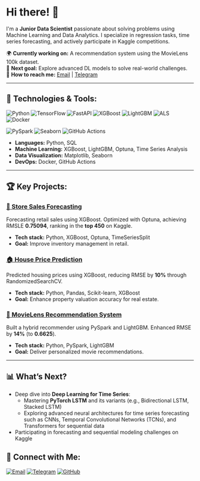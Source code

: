 # Hi there! 👋

I'm a **Junior Data Scientist** passionate about solving problems using Machine Learning and Data Analytics. I specialize in regression tasks, time series forecasting, and actively participate in Kaggle competitions.

🌍 **Currently working on:** A recommendation system using the MovieLens 100k dataset.  
🌱 **Next goal:** Explore advanced DL models to solve real-world challenges.  
💎 **How to reach me:** [Email](mailto:nasdorm.ml@inbox.ru) | [Telegram](https://t.me/Nasdorm)

---

## 🔧 **Technologies & Tools:**

![Python](https://img.shields.io/badge/Python-3.11-3776AB?logo=python&logoColor=white)
![TensorFlow](https://img.shields.io/badge/TensorFlow-2.16-FF6F00?logo=tensorflow&logoColor=white)
![FastAPI](https://img.shields.io/badge/FastAPI-0.115-009688?logo=fastapi&logoColor=white)
![XGBoost](https://img.shields.io/badge/XGBoost-1.6-FB6201?logo=xgboost&logoColor=white)
![LightGBM](https://img.shields.io/badge/LightGBM-3.3.2-5DBB46?logo=lightgbm&logoColor=white)
![ALS](https://img.shields.io/badge/ALS_Recommender-FFD700?logo=spark&logoColor=black)
![Docker](https://img.shields.io/badge/Docker-4.37-2496ED?logo=docker&logoColor=white)

![PySpark](https://img.shields.io/badge/PySpark-3.5.4-E25A1C?logo=apachespark&logoColor=white)
![Seaborn](https://img.shields.io/badge/Seaborn-0.13.2-4B77BE?logo=seaborn&logoColor=white)
![GitHub Actions](https://img.shields.io/badge/CI/CD_GitHub_Actions-2088FF?logo=githubactions&logoColor=white)


- **Languages:** Python, SQL  
- **Machine Learning:** XGBoost, LightGBM, Optuna, Time Series Analysis  
- **Data Visualization:** Matplotlib, Seaborn  
- **DevOps:** Docker, GitHub Actions

---

## 🏆 **Key Projects:**

### [🔢 Store Sales Forecasting](https://github.com/NasdormML/Time_Series)
Forecasting retail sales using XGBoost. Optimized with Optuna, achieving RMSLE **0.75094**, ranking in the **top 450** on Kaggle.

- **Tech stack:** Python, XGBoost, Optuna, TimeSeriesSplit  
- **Goal:** Improve inventory management in retail.

### [🏠 House Price Prediction](https://github.com/NasdormML/House_price_try)
Predicted housing prices using XGBoost, reducing RMSE by **10%** through RandomizedSearchCV.

- **Tech stack:** Python, Pandas, Scikit-learn, XGBoost  
- **Goal:** Enhance property valuation accuracy for real estate.

### [🎥 MovieLens Recommendation System](https://github.com/NasdormML/MovieLens-100K)
Built a hybrid recommender using PySpark and LightGBM. Enhanced RMSE by **14%** (to **0.6625**).

- **Tech stack:** Python, PySpark, LightGBM  
- **Goal:** Deliver personalized movie recommendations.

---

## 📊 **What’s Next?**

- Deep dive into **Deep Learning for Time Series**:
  - Mastering **PyTorch LSTM** and its variants (e.g., Bidirectional LSTM, Stacked LSTM)
  - Exploring advanced neural architectures for time series forecasting such as CNNs, Temporal Convolutional Networks (TCNs), and Transformers for sequential data
- Participating in forecasting and sequential modeling challenges on Kaggle


## 📢 **Connect with Me:**

[![Email](https://img.shields.io/badge/Email-Contact-blue)](mailto:nasdorm.ml@inbox.ru)
[![Telegram](https://img.shields.io/badge/Telegram-Contact-blue)](https://t.me/Nasdorm)
[![GitHub](https://img.shields.io/badge/GitHub-NasdormML-green)](https://github.com/NasdormML)
